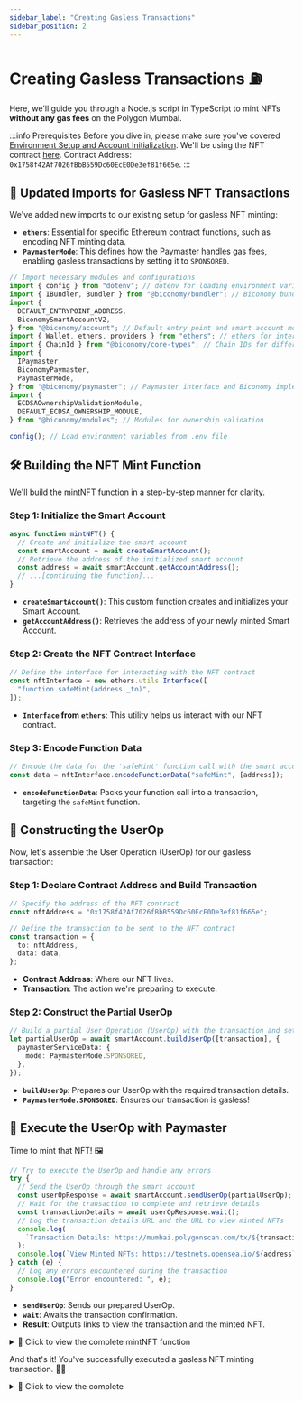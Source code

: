 ```yaml
---
sidebar_label: "Creating Gasless Transactions"
sidebar_position: 2
---
```


# Creating Gasless Transactions ⛽️

Here, we'll guide you through a Node.js script in TypeScript to mint NFTs **without any gas fees** on the Polygon Mumbai.

:::info Prerequisites
Before you dive in, please make sure you've covered [Environment Setup and Account Initialization](setupaccountinitiation). We'll be using the NFT contract [here](https://mumbai.polygonscan.com/address/0x1758f42Af7026fBbB559Dc60EcE0De3ef81f665e).
Contract Address: `0x1758f42Af7026fBbB559Dc60EcE0De3ef81f665e`.
:::

## 🔄 Updated Imports for Gasless NFT Transactions

We've added new imports to our existing setup for gasless NFT minting:

- **`ethers`**: Essential for specific Ethereum contract functions, such as encoding NFT minting data.
- **`PaymasterMode`**: This defines how the Paymaster handles gas fees, enabling gasless transactions by setting it to `SPONSORED`.

```typescript
// Import necessary modules and configurations
import { config } from "dotenv"; // dotenv for loading environment variables from a .env file
import { IBundler, Bundler } from "@biconomy/bundler"; // Biconomy bundler for managing gasless transactions
import {
  DEFAULT_ENTRYPOINT_ADDRESS,
  BiconomySmartAccountV2,
} from "@biconomy/account"; // Default entry point and smart account module from Biconomy
import { Wallet, ethers, providers } from "ethers"; // ethers for interacting with the Ethereum blockchain
import { ChainId } from "@biconomy/core-types"; // Chain IDs for different blockchains supported by Biconomy
import {
  IPaymaster,
  BiconomyPaymaster,
  PaymasterMode,
} from "@biconomy/paymaster"; // Paymaster interface and Biconomy implementation
import {
  ECDSAOwnershipValidationModule,
  DEFAULT_ECDSA_OWNERSHIP_MODULE,
} from "@biconomy/modules"; // Modules for ownership validation

config(); // Load environment variables from .env file
```

## 🛠 Building the NFT Mint Function

We'll build the mintNFT function in a step-by-step manner for clarity.

### Step 1: Initialize the Smart Account

```typescript
async function mintNFT() {
  // Create and initialize the smart account
  const smartAccount = await createSmartAccount();
  // Retrieve the address of the initialized smart account
  const address = await smartAccount.getAccountAddress();
  // ...[continuing the function]...
}
```

- **`createSmartAccount()`**: This custom function creates and initializes your Smart Account.
- **`getAccountAddress()`**: Retrieves the address of your newly minted Smart Account.

### Step 2: Create the NFT Contract Interface

```typescript
// Define the interface for interacting with the NFT contract
const nftInterface = new ethers.utils.Interface([
  "function safeMint(address _to)",
]);
```

- **`Interface` from `ethers`**: This utility helps us interact with our NFT contract.

### Step 3: Encode Function Data

```typescript
// Encode the data for the 'safeMint' function call with the smart account address
const data = nftInterface.encodeFunctionData("safeMint", [address]);
```

- **`encodeFunctionData`**: Packs your function call into a transaction, targeting the `safeMint` function.

## 🧱 Constructing the UserOp

Now, let's assemble the User Operation (UserOp) for our gasless transaction:

### Step 1: Declare Contract Address and Build Transaction

```typescript
// Specify the address of the NFT contract
const nftAddress = "0x1758f42Af7026fBbB559Dc60EcE0De3ef81f665e";

// Define the transaction to be sent to the NFT contract
const transaction = {
  to: nftAddress,
  data: data,
};
```

- **Contract Address**: Where our NFT lives.
- **Transaction**: The action we're preparing to execute.

### Step 2: Construct the Partial UserOp

```typescript
// Build a partial User Operation (UserOp) with the transaction and set it to be sponsored
let partialUserOp = await smartAccount.buildUserOp([transaction], {
  paymasterServiceData: {
    mode: PaymasterMode.SPONSORED,
  },
});
```

- **`buildUserOp`**: Prepares our UserOp with the required transaction details.
- **`PaymasterMode.SPONSORED`**: Ensures our transaction is gasless!

## 🌟 Execute the UserOp with Paymaster

Time to mint that NFT! 🖼️

```typescript
// Try to execute the UserOp and handle any errors
try {
  // Send the UserOp through the smart account
  const userOpResponse = await smartAccount.sendUserOp(partialUserOp);
  // Wait for the transaction to complete and retrieve details
  const transactionDetails = await userOpResponse.wait();
  // Log the transaction details URL and the URL to view minted NFTs
  console.log(
    `Transaction Details: https://mumbai.polygonscan.com/tx/${transactionDetails.receipt.transactionHash}`,
  );
  console.log(`View Minted NFTs: https://testnets.opensea.io/${address}`);
} catch (e) {
  // Log any errors encountered during the transaction
  console.log("Error encountered: ", e);
}
```

- **`sendUserOp`**: Sends our prepared UserOp.
- **`wait`**: Awaits the transaction confirmation.
- **Result**: Outputs links to view the transaction and the minted NFT.

<details>
  <summary>📝 Click to view the complete mintNFT function</summary>

And that's it! You've successfully executed a gasless NFT minting transaction. 🚀💡

```typescript
// Function to mint an NFT gaslessly
async function mintNFT() {
  // Create and initialize the smart account
  const smartAccount = await createSmartAccount();
  // Retrieve the address of the initialized smart account
  const address = await smartAccount.getAccountAddress();

  // Define the interface for interacting with the NFT contract
  const nftInterface = new ethers.utils.Interface([
    "function safeMint(address _to)",
  ]);

  // Encode the data for the 'safeMint' function call with the smart account address
  const data = nftInterface.encodeFunctionData("safeMint", [address]);

  // Specify the address of the NFT contract
  const nftAddress = "0x1758f42Af7026fBbB559Dc60EcE0De3ef81f665e";

  // Define the transaction to be sent to the NFT contract
  const transaction = {
    to: nftAddress,
    data: data,
  };

  // Build a partial User Operation (UserOp) with the transaction and set it to be sponsored
  let partialUserOp = await smartAccount.buildUserOp([transaction], {
    paymasterServiceData: {
      mode: PaymasterMode.SPONSORED,
    },
  });

  // Try to execute the UserOp and handle any errors
  try {
    // Send the UserOp through the smart account
    const userOpResponse = await smartAccount.sendUserOp(partialUserOp);
    // Wait for the transaction to complete and retrieve details
    const transactionDetails = await userOpResponse.wait();
    // Log the transaction details URL and the URL to view minted NFTs
    console.log(
      `Transaction Details: https://mumbai.polygonscan.com/tx/${transactionDetails.receipt.transactionHash}`,
    );
    console.log(`View Minted NFTs: https://testnets.opensea.io/${address}`);
  } catch (e) {
    // Log any errors encountered during the transaction
    console.log("Error encountered: ", e);
  }
}
```

</details>

And that's it! You've successfully executed a gasless NFT minting transaction. 🚀💡

<details>
  <summary>📝 Click to view the complete</summary>

```typescript
// Import necessary modules and configurations
import { config } from "dotenv"; // dotenv for loading environment variables from a .env file
import { IBundler, Bundler } from "@biconomy/bundler"; // Biconomy bundler for managing gasless transactions
import {
  DEFAULT_ENTRYPOINT_ADDRESS,
  BiconomySmartAccountV2,
} from "@biconomy/account"; // Default entry point and smart account module from Biconomy
import { Wallet, ethers, providers } from "ethers"; // ethers for interacting with the Ethereum blockchain
import { ChainId } from "@biconomy/core-types"; // Chain IDs for different blockchains supported by Biconomy
import {
  IPaymaster,
  BiconomyPaymaster,
  PaymasterMode,
} from "@biconomy/paymaster"; // Paymaster interface and Biconomy implementation
import {
  ECDSAOwnershipValidationModule,
  DEFAULT_ECDSA_OWNERSHIP_MODULE,
} from "@biconomy/modules"; // Modules for ownership validation

config(); // Load environment variables from .env file

// Set up the Ethereum provider and wallet
const provider = new providers.JsonRpcProvider(
  "https://rpc.ankr.com/polygon_mumbai", // JSON-RPC provider URL for the Polygon Mumbai test network
);

const wallet = new Wallet(process.env.PRIVATE_KEY || "", provider); // Creating a wallet instance with a private key from environment variables

// Configure the Biconomy Bundler
const bundler: IBundler = new Bundler({
  bundlerUrl:
    "https://bundler.biconomy.io/api/v2/80001/nJPK7B3ru.dd7f7861-190d-41bd-af80-6877f74b8f44", // URL to the Biconomy bundler service

  chainId: ChainId.POLYGON_MUMBAI, // Chain ID for Polygon Mumbai test network

  entryPointAddress: DEFAULT_ENTRYPOINT_ADDRESS, // Default entry point address for the bundler
});

// Configure the Paymaster
const paymaster: IPaymaster = new BiconomyPaymaster({
  paymasterUrl:
    "https://paymaster.biconomy.io/api/v1/80001/Tpk8nuCUd.70bd3a7f-a368-4e5a-af14-80c7f1fcda1a", // URL to the Biconomy paymaster service
});

// Function to create a module for ownership validation
async function createModule() {
  return await ECDSAOwnershipValidationModule.create({
    signer: wallet, // The wallet acting as the signer
    moduleAddress: DEFAULT_ECDSA_OWNERSHIP_MODULE, // Address of the default ECDSA ownership validation module
  });
}

// Function to create a Biconomy Smart Account
async function createSmartAccount() {
  const module = await createModule(); // Create the validation module

  let smartAccount = await BiconomySmartAccountV2.create({
    chainId: ChainId.POLYGON_MUMBAI, // Chain ID for the Polygon Mumbai network
    bundler: bundler, // The configured bundler instance
    paymaster: paymaster, // The configured paymaster instance
    entryPointAddress: DEFAULT_ENTRYPOINT_ADDRESS, // Default entry point address
    defaultValidationModule: module, // The default validation module
    activeValidationModule: module, // The active validation module
  });

  console.log(
    "Smart Account Address: ",
    await smartAccount.getAccountAddress(), // Logging the address of the created smart account
  );

  return smartAccount;
}

// Function to mint an NFT gaslessly
async function mintNFT() {
  // Create and initialize the smart account
  const smartAccount = await createSmartAccount();
  // Retrieve the address of the initialized smart account
  const address = await smartAccount.getAccountAddress();

  // Define the interface for interacting with the NFT contract
  const nftInterface = new ethers.utils.Interface([
    "function safeMint(address _to)",
  ]);

  // Encode the data for the 'safeMint' function call with the smart account address
  const data = nftInterface.encodeFunctionData("safeMint", [address]);

  // Specify the address of the NFT contract
  const nftAddress = "0x1758f42Af7026fBbB559Dc60EcE0De3ef81f665e";

  // Define the transaction to be sent to the NFT contract
  const transaction = {
    to: nftAddress,
    data: data,
  };

  // Build a partial User Operation (UserOp) with the transaction and set it to be sponsored
  let partialUserOp = await smartAccount.buildUserOp([transaction], {
    paymasterServiceData: {
      mode: PaymasterMode.SPONSORED,
    },
  });

  // Try to execute the UserOp and handle any errors
  try {
    // Send the UserOp through the smart account
    const userOpResponse = await smartAccount.sendUserOp(partialUserOp);
    // Wait for the transaction to complete and retrieve details
    const transactionDetails = await userOpResponse.wait();
    // Log the transaction details URL and the URL to view minted NFTs
    console.log(
      `Transaction Details: https://mumbai.polygonscan.com/tx/${transactionDetails.receipt.transactionHash}`,
    );
    console.log(`View Minted NFTs: https://testnets.opensea.io/${address}`);
  } catch (e) {
    // Log any errors encountered during the transaction
    console.log("Error encountered: ", e);
  }
}

mintNFT(); // Call mintNFT function
```

</details>
